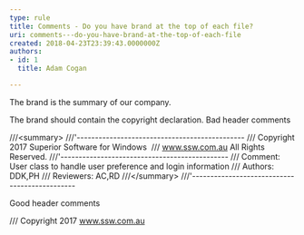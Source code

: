 ```yaml
---
type: rule
title: Comments - Do you have brand at the top of each file?
uri: comments---do-you-have-brand-at-the-top-of-each-file
created: 2018-04-23T23:39:43.0000000Z
authors:
- id: 1
  title: Adam Cogan

---
```


 
​​​The brand is the summary of our company.
 
The brand should contain the copyright declaration.​
Bad header comments

///&lt;summary&gt;
///'----------------------------------------------
/// Copyright 2017 Superior Software for Windows 
/// www.ssw.com.au All Rights Reserved.
///'----------------------------------------------
/// Comment: User class to handle user preference and login information
/// Authors:   DDK,PH
/// Reviewers: AC,RD
///&lt;/summary&gt;
///'----------------------------------------------

Good header comments​​


/// Copyright 2017 www.ssw.com.au
​​​






